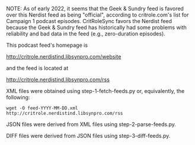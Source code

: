NOTE: As of early 2022, it seems that the Geek & Sundry feed is favored over
this Nerdist feed as being "official", according to critrole.com's list for
Campaign 1 podcast episodes. CritRoleSync favors the Nerdist feed because the
Geek & Sundry feed has historically had some problems with reliability and bad
data in the feed (e.g., zero-duration episodes).

This podcast feed's homepage is

http://critrole.nerdistind.libsynpro.com/website

and the feed is located at

http://critrole.nerdistind.libsynpro.com/rss

XML files were obtained using step-1-fetch-feeds.py or, equivalently, the following:

    wget -O feed-YYYY-MM-DD.xml http://critrole.nerdistind.libsynpro.com/rss

JSON files were derived from XML files using step-2-parse-feeds.py.

DIFF files were derived from JSON files using step-3-diff-feeds.py.
